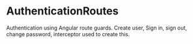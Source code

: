 # AuthenticationRoutes
 Authentication using Angular route guards. Create user, Sign in, sign out, change password, interceptor used to create this.
